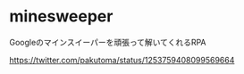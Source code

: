 # minesweeper
Googleのマインスイーパーを頑張って解いてくれるRPA

https://twitter.com/pakutoma/status/1253759408099569664
